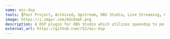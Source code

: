 ```yaml
---
name: mic-dsp
tools: [Past Project, Archived, Upstream, OBS Studio, Live Streaming, C++, C, Cross Platform, GPLv2+]
image: https://i.imgur.com/6Qi0omF.png
description: A DSP plugin for OBS Studio which utilizes speexdsp to perform noise suppression on microphone sound inputs.
external_url: https://github.com/r52/mic-dsp
---
```


